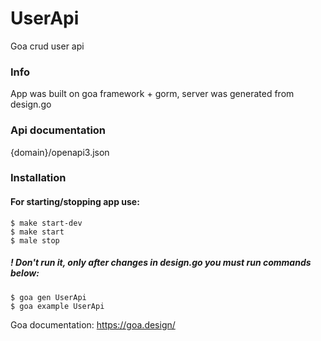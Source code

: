 # UserApi

Goa crud user api

### Info
App was built on goa framework + gorm,
server was generated from design.go

### Api documentation
{domain}/openapi3.json

### Installation

#### For starting/stopping app use:
```shell
$ make start-dev
$ make start
$ male stop
```

##### ! Don't run it, only after changes in design.go you must run commands below:
```shell
$ goa gen UserApi
$ goa example UserApi
```

Goa documentation: https://goa.design/